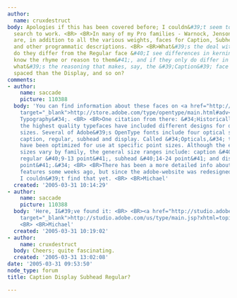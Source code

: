 ```yaml
---
author:
  name: cruxdestruct
body: Apologies if this has been covered before; I couldn&#39;t seem to get the forum
  search to work. <BR> <BR>In many of my Pro families - Warnock, Jenson, etc - there
  are, in addition to all the various weights, faces for Caption, Subhead, Display,
  and other programmatic descriptions. <BR> <BR>What&#39;s the deal with these? How
  do they differ from the Regular face &#40;I see differences in kerning, but I don&#39;t
  know the rhyme or reason to them&#41;, and if they only do differ in terms of spacing,
  what&#39;s the reasoning that makes, say, the &#39;Caption&#39; face more tightly
  spaced than the Display, and so on?
comments:
- author:
    name: saccade
    picture: 110388
  body: 'You can find information about these faces on <a href="http://store.adobe.com/type/opentype/main.html#adv"
    target="_blank">http://store.adobe.com/type/opentype/main.html#adv</a> under &#34;Advanced
    Typography&#34;. <BR> <BR>One citation from there: &#34;Historically, some of
    the highest quality typefaces have included different designs for different print
    sizes. Several of Adobe&#39;s OpenType fonts include four optical size variations:
    caption, regular, subhead and display. Called &#34;Opticals,&#34; these variations
    have been optimized for use at specific point sizes. Although the exact intended
    sizes vary by family, the general size ranges include: caption &#40;6-8 point&#41;,
    regular &#40;9-13 point&#41;, subhead &#40;14-24 point&#41; and display &#40;25-72
    point&#41;.&#34; <BR> <BR>There has been a more detailed info about the &#34;Pro&#34;
    features some weeks ago, but since the adobe-website was redesigned meanwhile
    I couldn&#39;t find that yet. <BR> <BR>Michael'
  created: '2005-03-31 10:14:29'
- author:
    name: saccade
    picture: 110388
  body: 'Here, I&#39;ve found it: <BR> <BR><a href="http://studio.adobe.com/us/type/main.jsp?xhtml=topics/opticalsize"
    target="_blank">http://studio.adobe.com/us/type/main.jsp?xhtml=topics/opticalsize</a>
    <BR> <BR>Michael'
  created: '2005-03-31 10:19:02'
- author:
    name: cruxdestruct
  body: Cheers; quite fascinating.
  created: '2005-03-31 13:02:08'
date: '2005-03-31 09:53:50'
node_type: forum
title: Caption Display Subhead Regular?

---
```

